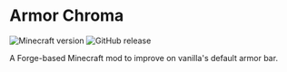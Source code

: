 # Armor Chroma

![Minecraft version](https://img.shields.io/badge/minecraft-1.8-80f060.svg) ![GitHub release](https://img.shields.io/github/release/mccreery/armor-chroma.svg)

A Forge-based Minecraft mod to improve on vanilla's default armor bar.
